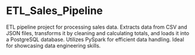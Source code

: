 # ETL_Sales_Pipeline
ETL pipeline project for processing sales data. Extracts data from CSV and JSON files, transforms it by cleaning and calculating totals, and loads it into a PostgreSQL database. Utilizes PySpark for efficient data handling. Ideal for showcasing data engineering skills.
